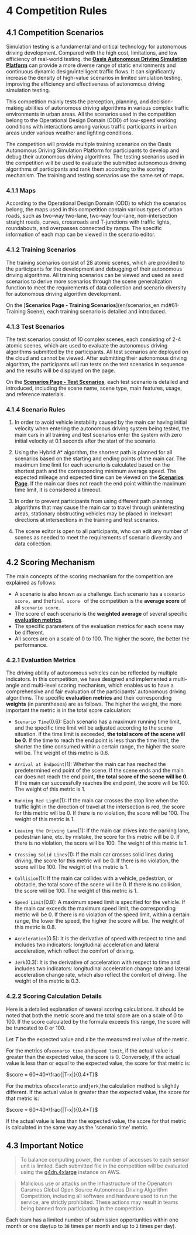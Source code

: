 
# 4 Competition Rules

## 4.1 Competition Scenarios

Simulation testing is a fundamental and critical technology for autonomous driving development. Compared with the high cost, limitations, and low efficiency of real-world testing, the [**Oasis Autonomous Driving Simulation Platform**](https://guardstrike.com/tech.html) can provide a more diverse range of static environments and continuous dynamic design/intelligent traffic flows. It can significantly increase the density of high-value scenarios in limited simulation testing, improving the efficiency and effectiveness of autonomous driving simulation testing.

This competition mainly tests the perception, planning, and decision-making abilities of autonomous driving algorithms in various complex traffic environments in urban areas. All the scenarios used in the competition belong to the Operational Design Domain (ODD) of low-speed working conditions with interactions among various traffic participants in urban areas under various weather and lighting conditions.

The competition will provide multiple training scenarios on the Oasis Autonomous Driving Simulation Platform for participants to develop and debug their autonomous driving algorithms. The testing scenarios used in the competition will be used to evaluate the submitted autonomous driving algorithms of participants and rank them according to the scoring mechanism. The training and testing scenarios use the same set of maps.

### 4.1.1 Maps

According to the Operational Design Domain (ODD) to which the scenarios belong, the maps used in this competition contain various types of urban roads, such as two-way two-lane, two-way four-lane, non-intersection straight roads, curves, crossroads and T-junctions with traffic lights, roundabouts, and overpasses connected by ramps. The specific information of each map can be viewed in the scenario editor.

### 4.1.2 Training Scenarios

The training scenarios consist of 28 atomic scenes, which are provided to the participants for the development and debugging of their autonomous driving algorithms. All training scenarios can be viewed and used as seed scenarios to derive more scenarios through the scene generalization function to meet the requirements of data collection and scenario diversity for autonomous driving algorithm development.

On the [**Scenarios Page - Training Scenarios**](en/scenarios_en.md#61-Training Scene), each training scenario is detailed and introduced.

### 4.1.3 Test Scenarios

The test scenarios consist of 10 complex scenes, each consisting of 2-4 atomic scenes, which are used to evaluate the autonomous driving algorithms submitted by the participants. All test scenarios are deployed on the cloud and cannot be viewed. After submitting their autonomous driving algorithm, the participants will run tests on the test scenarios in sequence and the results will be displayed on the page.

On the [**Scenarios Page - Test Scenarios**](en/scenarios_en.md#62-Testing-Scenarios), each test scenario is detailed and introduced, including the scene name, scene type, main features, usage, and reference materials.

### 4.1.4 Scenario Rules

1. In order to avoid vehicle instability caused by the main car having initial velocity when entering the autonomous driving system being tested, the main cars in all training and test scenarios enter the system with zero initial velocity at 0.1 seconds after the start of the scenario.

2. Using the Hybrid A* algorithm, the shortest path is planned for all scenarios based on the starting and ending points of the main car. The maximum time limit for each scenario is calculated based on the shortest path and the corresponding minimum average speed. The expected mileage and expected time can be viewed on the [**Scenarios Page**](en/scenarios_en.md). If the main car does not reach the end point within the maximum time limit, it is considered a timeout.

3. In order to prevent participants from using different path planning algorithms that may cause the main car to travel through uninteresting areas, stationary obstructing vehicles may be placed in irrelevant directions at intersections in the training and test scenarios.

4. The scene editor is open to all participants, who can edit any number of scenes as needed to meet the requirements of scenario diversity and data collection.

   

## 4.2 Scoring Mechanism

The main concepts of the scoring mechanism for the competition are explained as follows:

- A scenario is also known as a challenge. Each scenario has a ` scenario score `，and the`final score ` of the competition is the **average score** of all `scenario score`.
- The score of each scenario is the **weighted average** of several specific [**evaluation metrics**](en/rules_en.md#311-evaluation-metrics).
- The specific parameters of the evaluation metrics for each scene may be different.
- All scores are on a scale of 0 to 100. The higher the score, the better the performance.

### 4.2.1 Evaluation Metrics

The driving ability of autonomous vehicles can be reflected by multiple indicators. In this competition, we have designed and implemented a multi-angle and multi-level scoring mechanism, which enables us to have a comprehensive and fair evaluation of the participants' autonomous driving algorithms. The specific **evaluation metrics** and their corresponding **weights** (in parentheses) are as follows. The higher the weight, the more important the metric is in the total score calculation:

- `Scenario Time`(0.6): Each scenario has a maximum running time limit, and the specific time limit will be adjusted according to the scene situation. If the time limit is exceeded, **the total score of the scene will be 0**. If the time to reach the end point is less than the time limit, the shorter the time consumed within a certain range, the higher the score will be. The weight of this metric is 0.6.

- `Arrival at Endpoint`(1): Whether the main car has reached the predetermined end point of the scene. If the scene ends and the main car does not reach the end point, **the total score of the scene will be 0**. If the main car successfully reaches the end point, the score will be 100. The weight of this metric is 1.

- `Running Red Light`(1): If the main car crosses the stop line when the traffic light in the direction of travel at the intersection is red, the score for this metric will be 0. If there is no violation, the score will be 100. The weight of this metric is 1.

- `Leaving the Driving Lane`(1): If the main car drives into the parking lane, pedestrian lane, etc. by mistake, the score for this metric will be 0. If there is no violation, the score will be 100. The weight of this metric is 1.

- `Crossing Solid Lines`(1): If the main car crosses solid lines during driving, the score for this metric will be 0. If there is no violation, the score will be 100. The weight of this metric is 1.

- `Collision`(1): If the main car collides with a vehicle, pedestrian, or obstacle, the total score of the scene will be 0. If there is no collision, the score will be 100. The weight of this metric is 1.

- `Speed Limit`(0.8): A maximum speed limit is specified for the vehicle. If the main car exceeds the maximum speed limit, the corresponding metric will be 0. If there is no violation of the speed limit, within a certain range, the lower the speed, the higher the score will be. The weight of this metric is 0.8.

- `Acceleration`(0.5): It is the derivative of speed with respect to time and includes two indicators: longitudinal acceleration and lateral acceleration, which reflect the comfort of driving.

- `Jerk`(0.3): It is the derivative of acceleration with respect to time and includes two indicators: longitudinal acceleration change rate and lateral acceleration change rate, which also reflect the comfort of driving. The weight of this metric is 0.3.

### 4.2.2 Scoring Calculation Details

Here is a detailed explanation of several scoring calculations. It should be noted that both the metric score and the total score are on a scale of 0 to 100. If the score calculated by the formula exceeds this range, the score will be truncated to 0 or 100.

Let *T* be the expected value and *x* be the measured real value of the metric.

For the metrics of`scenario time` and`speed limit`, if the actual value is greater than the expected value, the score is 0. Conversely, if the actual value is less than or equal to the expected value, the score for that metric is:

$score = 60+40*\frac{|T-x|}{0.4*T}$

For the metrics of`acceleratio` and`jerk`,the calculation method is slightly different. If the actual value is greater than the expected value, the score for that metric is:

$score = 60+40*\frac{|T-x|}{0.4*T}$

If the actual value is less than the expected value, the score for that metric is calculated in the same way as the 'scenario time' metric.

## 4.3 Important Notice

> To balance computing power, the number of accesses to each sensor unit is limited. Each submitted file in the competition will be evaluated using the [g4dn.4xlarge](https://aws.amazon.com/ec2/instance-types/g4/) instance on AWS.

> Malicious use or attacks on the infrastructure of the Openatom Carsmos Global Open Source Autonomous Driving Algorithm Competition, including all software and hardware used to run the service, are strictly prohibited. These actions may result in teams being banned from participating in the competition.

Each team has a limited number of submission opportunities within one month or one day(up to `30` times per month and up to `2` times per day).
